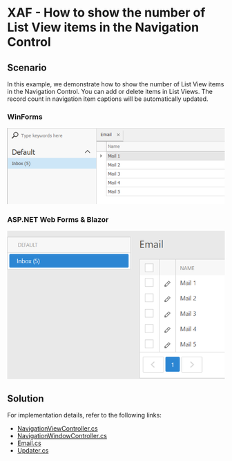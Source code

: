 # XAF - How to show the number of List View items in the Navigation Control

## Scenario
In this example, we demonstrate how to show the number of List View items in the Navigation Control. You can add or delete items in List Views. The record count in navigation item captions will be automatically updated.

### WinForms

<img src="./media/example-win.png" width="600">

### ASP.NET Web Forms & Blazor

<img src="./media/example-web.png" width="600">

## Solution
For implementation details, refer to the following links:
* [NavigationViewController.cs](./ItemCount/Module/CS/ItemCount.Module/Controllers/NavigationViewController.cs) 
* [NavigationWindowController.cs](./ItemCount/Module/CS/ItemCount.Module/Controllers/NavigationWindowController.cs) 
* [Email.cs](./ItemCount/Module/CS/ItemCount.Module/BusinessObjects/Email.cs)
* [Updater.cs](./ItemCount/Module/CS/ItemCount.Module/DatabaseUpdate/Updater.cs)

